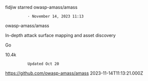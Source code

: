 fidjiw
            starred
            owasp-amass/amass
            
              · November 14, 2023 11:13
            
          
owasp-amass/amass
          
In-depth attack surface mapping and asset discovery

  Go


              

              
                  
10.4k
              


              Updated Oct 20 
https://github.com/owasp-amass/amass 
2023-11-14T11:13:21.000Z